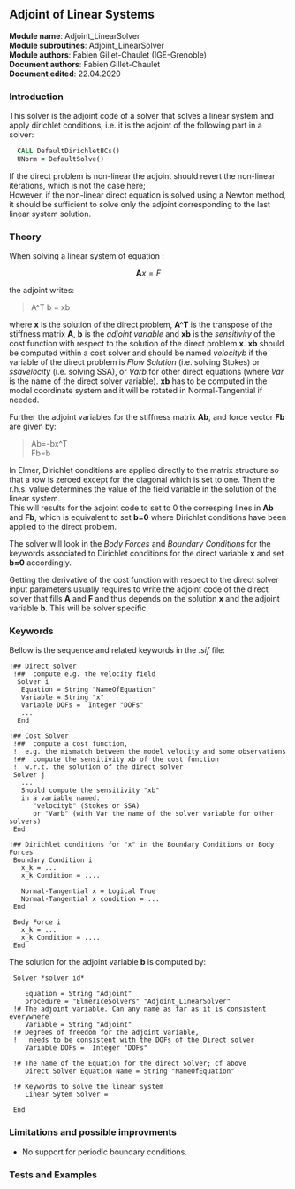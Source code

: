 ## Adjoint of Linear Systems

**Module name**: Adjoint_LinearSolver  
**Module subroutines**: Adjoint_LinearSolver  
**Module authors**: Fabien Gillet-Chaulet (IGE-Grenoble)  
**Document authors**: Fabien Gillet-Chaulet  
**Document edited**: 22.04.2020  


### Introduction

This solver is the adjoint code of a solver that solves a linear system and apply dirichlet conditions, 
i.e. it is the adjoint of the following part in a solver:
```fortran
  CALL DefaultDirichletBCs()
  UNorm = DefaultSolve()
```

If the direct problem is non-linear the adjoint should revert the non-linear iterations, which is not the case here;  
However, if the non-linear direct equation is solved using a Newton method, it should be sufficient to solve only the adjoint corresponding to the last linear system solution.

### Theory

When solving a linear system of equation : 

$$ \boldsymbol{A} x = F $$

the adjoint writes: 

> A^T b = xb  

where **x** is the solution of the direct problem, **A^T** is the transpose of the stiffness matrix **A**,
**b** is the *adjoint variable* and **xb** is the *sensitivity* of the cost function with respect to the solution of the direct problem **x**. **xb** should be computed within a cost solver and should be named *velocityb* if the variable of the direct problem is *Flow Solution* (i.e. solving Stokes) or *ssavelocity* (i.e. solving SSA), or *Varb* for other direct equations (where *Var* is the name of the direct solver variable). **xb** has to be computed in the model coordinate system and it will be rotated in Normal-Tangential if needed.

Further the adjoint variables for the stiffness matrix **Ab**, and force vector **Fb** are given by:

> Ab=-bx^T  
> Fb=b

In Elmer, Dirichlet conditions are  applied directly to the matrix structure so that a row is zeroed except for the diagonal which is set to one. Then the r.h.s. value determines the value of the field variable  in the solution of the linear system.  
This will results for the adjoint code to set to 0 the corresping lines in **Ab** and **Fb**, which is equivalent to set **b=0** where Dirichlet conditions have been applied to the direct problem.

The solver will look in the *Body Forces* and *Boundary Conditions* for the keywords associated to Dirichlet conditions for the direct variable **x** and set **b=0** accordingly.

Getting the derivative of the cost function with respect to the direct solver input parameters usually requires to write the adjoint code of the direct solver that fills **A** and **F** and thus depends on the solution **x** and the adjoint variable **b**. This will be solver specific.

### Keywords

Bellow is the sequence and related keywords in the *.sif* file:  

```
!## Direct solver
 !##  compute e.g. the velocity field
  Solver i
   Equation = String "NameOfEquation"
   Variable = String "x" 
   Variable DOFs =  Integer "DOFs"
   ...
  End
  
!## Cost Solver
 !##  compute a cost function, 
 !  e.g. the mismatch between the model velocity and some observations
 !##  compute the sensitivity xb of the cost function 
 !  w.r.t. the solution of the direct solver
 Solver j
   ...
   Should compute the sensitivity "xb" 
   in a variable named:
      "velocityb" (Stokes or SSA) 
      or "Varb" (with Var the name of the solver variable for other solvers)
 End
    
!## Dirichlet conditions for "x" in the Boundary Conditions or Body Forces
 Boundary Condition i
   x_k = ...
   x_k Condition = ....
    
   Normal-Tangential x = Logical True
   Normal-Tangential x condition = ...
 End
   
 Body Force i
   x_k = ...
   x_k Condition = ....
 End 

```
 The solution for the adjoint variable **b** is computed by:

```
 Solver *solver id* 
  
    Equation = String "Adjoint"  
    procedure = "ElmerIceSolvers" "Adjoint_LinearSolver"
 !# The adjoint variable. Can any name as far as it is consistent everywhere 
    Variable = String "Adjoint"  
 !# Degrees of freedom for the adjoint variable, 
 !   needs to be consistent with the DOFs of the Direct solver
    Variable DOFs =  Integer "DOFs"
    
 !# The name of the Equation for the direct Solver; cf above
    Direct Solver Equation Name = String "NameOfEquation"
      
 !# Keywords to solve the linear system
    Linear Sytem Solver = 
      
 End
```
### Limitations and possible improvments
 
- No support for periodic boundary conditions.

### Tests and Examples

